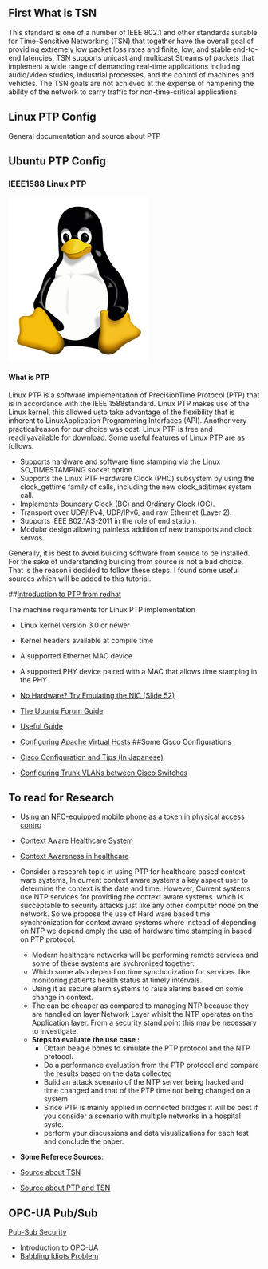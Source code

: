 
## First What is TSN 
This standard is one of a number of IEEE 802.1 and other standards suitable for Time-Sensitive Networking
(TSN) that together have the overall goal of providing extremely low packet loss rates and finite, low, and
stable end-to-end latencies. TSN supports unicast and multicast Streams of packets that implement a wide
range of demanding real-time applications including audio/video studios, industrial processes, and the
control of machines and vehicles. The TSN goals are not achieved at the expense of hampering the ability of
the network to carry traffic for non-time-critical applications.

## Linux PTP Config
General documentation and source about PTP

## Ubuntu PTP Config
### IEEE1588 Linux PTP
![Penguin Time](/Tux.png?raw=true "Tux")

#### What is PTP
Linux PTP is a software implementation of PrecisionTime Protocol (PTP) that is in accordance with the IEEE 1588standard.  Linux PTP makes use of the Linux kernel, this allowed usto take advantage of the flexibility that is inherent to LinuxApplication Programming Interfaces (API).  Another very practicalreason for our choice was cost.  Linux PTP is free and readilyavailable for download. Some useful features of Linux PTP are as follows.

* Supports hardware and software time stamping via the Linux SO_TIMESTAMPING socket option.    
* Supports the Linux PTP Hardware Clock (PHC) subsystem by using the clock_gettime family of calls, including the new clock_adjtimex    system call.    
* Implements Boundary Clock (BC) and Ordinary Clock (OC).    
* Transport over UDP/IPv4, UDP/IPv6, and raw Ethernet (Layer 2).    
* Supports IEEE 802.1AS-2011 in the role of end station.    
* Modular design allowing painless addition of new transports and clock servos.

Generally, it is best to avoid building software from source to be installed. For the sake of understanding building from source is not a bad choice. That is the reason i decided to follow these steps. I found some useful sources which will be added to this tutorial.



##[Introduction to PTP from redhat](https://access.redhat.com/documentation/en-US/Red_Hat_Enterprise_Linux/6/html/Deployment_Guide/ch-Configuring_PTP_Using_ptp4l.html)

The machine requirements for Linux PTP implementation     
* Linux kernel version 3.0 or newer    
* Kernel headers available at compile time    
* A supported Ethernet MAC device    
* A supported PHY device paired with a MAC that allows time stamping in the PHY

* [No Hardware? Try Emulating the NIC (Slide 52)](http://events.linuxfoundation.jp/sites/events/files/slides/lcjp14_ichikawa_0.pdf)
* [The Ubuntu Forum Guide](https://ubuntuforums.org/showthread.php?t=2327884)
* [Useful Guide](http://www.elinux.org/images/f/f9/Introduction_to_IEEE_1588_Precision_Time_Protocol_%28PTP%29_Using_Embedded_Linux_Systems.pdf)

* [Configuring Apache Virtual Hosts](https://serversforhackers.com/configuring-apache-virtual-hosts)
##Some Cisco Configurations
* [Cisco Configuration and Tips (In Japanese)](http://beginners-network.com/engineer_job_change.html)
* [Configuring Trunk VLANs between Cisco Switches](http://www.networkstraining.com/how-to-configure-vlans-on-a-cisco-switch/)

## To read for Research
* [Using an NFC-equipped mobile phone as
a token in physical access contro](essay.utwente.nl/65419/1/thesis_nfc_martijn_bolhuis_final.pdf)
* [Context Aware Healthcare System](http://www.ijimt.org/papers/432-D0142.pdf)
* [Context Awareness in healthcare](http://www3.nd.edu/~cpoellab/teaching/cse40816/papers/TD05.pdf)
* Consider a research topic in using PTP for healthcare based context ware systems, In current context aware systems a key aspect user to determine the context is the date and time. However, Current systems use NTP services for providing the context aware systems. which is succeptable to security attacks just like any other computer node on the network. So we propose the use of Hard ware based time synchronization for context aware systems where instead of depending on NTP we depend emply the use of hardware time stamping in based on PTP protocol. 
  * Modern healthcare networks will be performing remote services and some of these systems are sychronized together. 
  * Which some also depend on time synchonization for services. like monitoring patients health status at timely intervals.
  * Using it as secure alarm systems to raise alarms based on some change in context.
  * The can be cheaper as compared to managing NTP because they are handled on layer Network Layer whislt the NTP operates on the Application layer. From a security stand point this may be necessary to investigate.
  * **Steps to evaluate the use case :**
      * Obtain beagle bones to simulate the PTP protocol and the NTP protocol.
      * Do a performance evaluation from the PTP protocol and compare the results based on the data collected 
      * Bulid an attack scenario of the NTP server being hacked and time changed and that of the PTP time not being changed on a system 
      * Since PTP is mainly applied in connected bridges it will be best if you consider a scenario with multiple networks in a hospital syste. 
      * perform your discussions and data visualizations for each test and conclude the paper.

* **Some Referece Sources**:
* [Source about TSN ](https://www.odva.org/Portals/0/Library/Conference/2015_ODVA_Conference_Ditzel-Didier_TSN.pdf)
* [Source about PTP and TSN](https://www.eecis.udel.edu/~mills/ptp.html)
## OPC-UA Pub/Sub
[Pub-Sub Security](http://www.opcfoundation.org/UA/Part2/)
* [Introduction to OPC-UA](http://home.hit.no/~hansha/documents/control/opc/OPC%20Overview.pdf)
* [Babbling Idiots Problem](http://www.ieee802.org/1/files/public/docs2013/new-tsn-jochim-ingress-policing-1113-v1.pdf)
